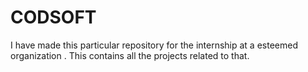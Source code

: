 # CODSOFT
I have made this particular repository for the internship at a esteemed organization . This contains all the projects related to that.
